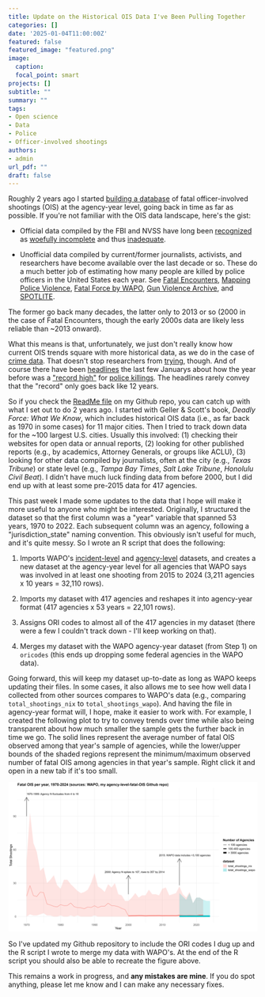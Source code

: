 ```yaml
---
title: Update on the Historical OIS Data I've Been Pulling Together
categories: []
date: '2025-01-04T11:00:00Z'
featured: false
featured_image: "featured.png"
image:
  caption: 
  focal_point: smart
projects: []
subtitle: ""
summary: ""
tags:
- Open science
- Data
- Police
- Officer-involved shootings
authors: 
- admin
url_pdf: ""
draft: false
---
```


Roughly 2 years ago I started [building a database](https://github.com/jnixy/agency-level-fatal-OIS) of fatal officer-involved shootings (OIS) at the agency-year level, going back in time as far as possible. If you're not familiar with the OIS data landscape, here's the gist:

* Official data compiled by the FBI and NVSS have long been [recognized](https://heinonline.org/HOL/P?h=hein.journals/jclc70&i=556) as [woefully incomplete](https://doi.org/10.3818/JRP.4.1.2002.87) and thus [inadequate](https://doi.org/10.1177/1088767911430861). 

* Unofficial data compiled by current/former journalists, activists, and researchers have become available over the last decade or so. These do a much better job of estimating how many people are killed by police officers in the United States each year. See [Fatal Encounters](https://fatalencounters.org), [Mapping Police Violence](policedata.org), [Fatal Force by WAPO](https://www.washingtonpost.com/graphics/investigations/police-shootings-database/), [Gun Violence Archive](https://www.gunviolencearchive.org/), and [SPOTLITE](https://clinecenter.illinois.edu/spotlite). 

The former go back many decades, the latter only to 2013 or so (2000 in the case of Fatal Encounters, though the early 2000s data are likely less reliable than ~2013 onward). 

What this means is that, unfortunately, we just don't really know how current OIS trends square with more historical data, as we do in the case of [crime data](https://link.springer.com/article/10.1007/s10940-015-9277-2). That doesn't stop researchers from [trying](https://x.com/jnixy/status/1635677916762886149), though. And of course there have been [headlines](https://www.theguardian.com/us-news/2024/jan/08/2023-us-police-violence-increase-record-deadliest-year-decade) the last few Januarys about how the year before was a ["record high"](https://www.theguardian.com/us-news/2023/jan/06/us-police-killings-record-number-2022) for [police killings](https://www.usatoday.com/story/news/nation/2024/01/17/police-killings-record-2023/72174081007/). The headlines rarely convey that the "record" only goes back like 12 years. 

So if you check the [ReadMe file](https://github.com/jnixy/agency-level-fatal-OIS/blob/main/README.md) on my Github repo, you can catch up with what I set out to do 2 years ago. I started with Geller & Scott's book, *Deadly Force: What We Know*, which includes historical OIS data (i.e., as far back as 1970 in some cases) for 11 major cities. Then I tried to track down data for the ~100 largest U.S. cities. Usually this involved: (1) checking their websites for open data or annual reports, (2) looking for other published reports (e.g., by academics, Attorney Generals, or groups like ACLU), (3) looking for other data compiled by journalists, often at the city (e.g., *Texas Tribune*) or state level (e.g., *Tampa Bay Times*, *Salt Lake Tribune*, *Honolulu Civil Beat*). I didn't have much luck finding data from before 2000, but I did end up with at least some pre-2015 data for 417 agencies. 

This past week I made some updates to the data that I hope will make it more useful to anyone who might be interested. Originally, I structured the dataset so that the first column was a "year" variable that spanned 53 years, 1970 to 2022. Each subsequent column was an agency, following a "jurisdiction_state" naming convention. This obviously isn't useful for much, and it's quite messy. So I wrote an R script that does the following: 

1. Imports WAPO's [incident-level](https://raw.githubusercontent.com/washingtonpost/data-police-shootings/refs/heads/master/v2/fatal-police-shootings-data.csv) and [agency-level](https://raw.githubusercontent.com/washingtonpost/data-police-shootings/refs/heads/master/v2/fatal-police-shootings-agencies.csv) datasets, and creates a new dataset at the agency-year level for all agencies that WAPO says was involved in at least one shooting from 2015 to 2024 (3,211 agencies x 10 years = 32,110 rows). 

2. Imports my dataset with 417 agencies and reshapes it into agency-year format (417 agencies x 53 years = 22,101 rows).

3. Assigns ORI codes to almost all of the 417 agencies in my dataset (there were a few I couldn't track down - I'll keep working on that). 

4. Merges my dataset with the WAPO agency-year dataset (from Step 1) on `oricodes` (this ends up dropping some federal agencies in the WAPO data). 

Going forward, this will keep my dataset up-to-date as long as WAPO keeps updating their files. In some cases, it also allows me to see how well data I collected from other sources compares to WAPO's data (e.g., comparing `total_shootings_nix` to `total_shootings_wapo`). And having the file in agency-year format will, I hope, make it easier to work with. For example, I created the following plot to try to convey trends over time while also being transparent about how much smaller the sample gets the further back in time we go. The solid lines represent the average number of fatal OIS observed among that year's sample of agencies, while the lower/upper bounds of the shaded regions represent the minimum/maximum observed number of fatal OIS among agencies in that year's sample. Right click it and open in a new tab if it's too small. 

![fois_trends](yearly_fois_trends.png)

So I've updated my Github repository to include the ORI codes I dug up and the R script I wrote to merge my data with WAPO's. At the end of the R script you should also be able to recreate the figure above. 

This remains a work in progress, and **any mistakes are mine**. If you do spot anything, please let me know and I can make any necessary fixes. 
